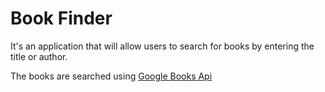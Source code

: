 # Book Finder

It's an application that will allow users to search for books by entering the title or author.

The books are searched using [Google Books Api](https://developers.google.com/books/docs/v1/getting_started)

